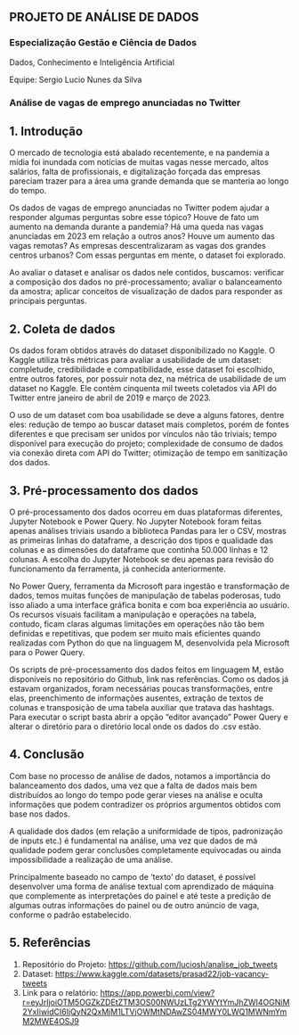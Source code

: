 ## PROJETO DE ANÁLISE DE DADOS 
### Especialização Gestão e Ciência de Dados
Dados, Conhecimento e Inteligência Artificial

Equipe: Sergio Lucio Nunes da Silva


### Análise de vagas de emprego anunciadas no Twitter

## 1.	Introdução
O mercado de tecnologia está abalado recentemente, e na pandemia a mídia foi inundada com notícias de muitas vagas nesse mercado, altos salários, falta de profissionais, e digitalização forçada das empresas pareciam trazer para a área uma grande demanda que se manteria ao longo do tempo. 

Os dados de vagas de emprego anunciadas no Twitter podem ajudar a responder algumas perguntas sobre esse tópico? Houve de fato um aumento na demanda durante a pandemia? Há uma queda nas vagas anunciadas em 2023 em relação a outros anos? Houve um aumento das vagas remotas? As empresas descentralizaram as vagas dos grandes centros urbanos? Com essas perguntas em mente, o dataset foi explorado.

Ao avaliar o dataset e analisar os dados nele contidos, buscamos: verificar a composição dos dados no pré-processamento; avaliar o balanceamento da amostra; aplicar conceitos de visualização de dados para responder as principais perguntas. 

## 2.	Coleta de dados
Os dados foram obtidos através do dataset disponibilizado no Kaggle. O Kaggle utiliza três métricas para avaliar a usabilidade de um dataset: completude, credibilidade e compatibilidade, esse dataset foi escolhido, entre outros fatores, por possuir nota dez, na métrica de usabilidade de um dataset no Kaggle. Ele contém cinquenta mil tweets coletados via API do Twitter entre janeiro de abril de 2019 e março de 2023. 

O uso de um dataset com boa usabilidade se deve a alguns fatores, dentre eles: redução de tempo ao buscar dataset mais completos, porém de fontes diferentes e que precisam ser unidos por vínculos não tão triviais; tempo disponível para execução do projeto; complexidade de consumo de dados via conexão direta com API do Twitter; otimização de tempo em sanitização dos dados. 

## 3.	Pré-processamento dos dados
O pré-processamento dos dados ocorreu em duas plataformas diferentes, Jupyter Notebook e Power Query. No Jupyter Notebook foram feitas apenas análises triviais usando a biblioteca Pandas para ler o CSV, mostras as primeiras linhas do dataframe, a descrição dos tipos e qualidade das colunas e as dimensões do dataframe que continha 50.000 linhas e 12 colunas. A escolha do Jupyter Notebook se deu apenas para revisão do funcionamento da ferramenta, já conhecida anteriormente. 

No Power Query, ferramenta da Microsoft para ingestão e transformação de dados, temos muitas funções de manipulação de tabelas poderosas, tudo isso aliado a uma interface gráfica bonita e com boa experiência ao usuário. Os recursos visuais facilitam a manipulação e operações na tabela, contudo, ficam claras algumas limitações em operações não tão bem definidas e repetitivas, que podem ser muito mais eficientes quando realizadas com Python do que na linguagem M, desenvolvida pela Microsoft para o Power Query. 

Os scripts de pré-processamento dos dados feitos em linguagem M, estão disponíveis no repositório do Github, link nas referências. Como os dados já estavam organizados, foram necessárias poucas transformações, entre elas, preenchimento de informações ausentes, extração de textos de colunas e transposição de uma tabela auxiliar que tratava das hashtags. Para executar o script basta abrir a opção “editor avançado” Power Query e alterar o diretório para o diretório local onde os dados do .csv estão.

## 4.	Conclusão
Com base no processo de análise de dados, notamos a importância do balanceamento dos dados, uma vez que a falta de dados mais bem distribuídos ao longo do tempo pode gerar vieses na análise e oculta informações que podem contradizer os próprios argumentos obtidos com base nos dados. 

A qualidade dos dados (em relação a uniformidade de tipos, padronização de inputs etc.) é fundamental na análise, uma vez que dados de má qualidade podem gerar conclusões completamente equivocadas ou ainda impossibilidade a realização de uma análise. 

Principalmente baseado no campo de ‘texto’ do dataset, é possível desenvolver uma forma de análise textual com aprendizado de máquina que complemente as interpretações do painel e até teste a predição de algumas outras informações do painel ou de outro anúncio de vaga, conforme o padrão estabelecido. 

## 5.	Referências
1) Repositório do Projeto: https://github.com/luciosh/analise_job_tweets
2) Dataset: https://www.kaggle.com/datasets/prasad22/job-vacancy-tweets
3) Link para o relatório: https://app.powerbi.com/view?r=eyJrIjoiOTM5OGZkZDEtZTM3OS00NWUzLTg2YWYtYmJhZWI4OGNiM2YxIiwidCI6IjQyN2QxMjM1LTVjOWMtNDAwZS04MWY0LWQ1MWNmYmM2MWE4OSJ9


